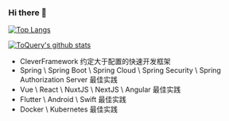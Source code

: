 ### Hi there 👋

[![Top Langs](https://github-readme-stats.vercel.app/api/top-langs/?username=toquery&layout=compact)](https://github.com/toquery)

[![ToQuery's github stats](https://github-readme-stats.vercel.app/api?username=toquery)](https://github.com/toquery)

- CleverFramework 约定大于配置的快速开发框架
- Spring \ Spring Boot \ Spring Cloud \ Spring Security \ Spring Authorization Server 最佳实践
- Vue \ React \ NuxtJS \ NextJS \ Angular 最佳实践
- Flutter \ Android \ Swift 最佳实践
- Docker \ Kubernetes 最佳实践
